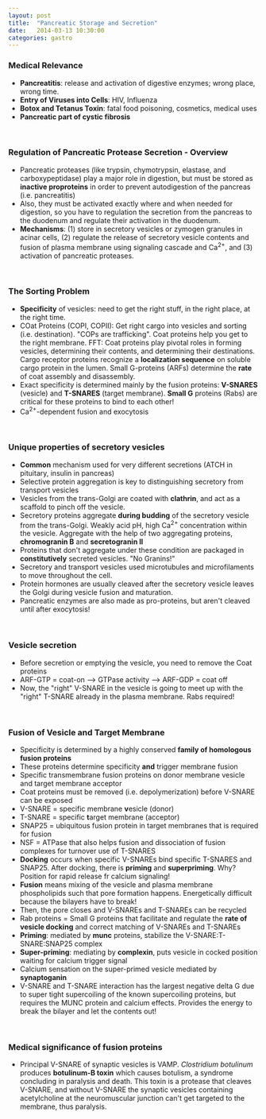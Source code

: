 ```yaml
---
layout: post
title:  "Pancreatic Storage and Secretion"
date:   2014-03-13 10:30:00
categories: gastro
---
```


### Medical Relevance
- **Pancreatitis**: release and activation of digestive enzymes; wrong place, wrong time.
- **Entry of Viruses into Cells**: HIV, Influenza
- **Botox and Tetanus Toxin**: fatal food poisoning, cosmetics, medical uses
- **Pancreatic part of cystic fibrosis**

<span><br></span>

### Regulation of Pancreatic Protease Secretion - Overview
- Pancreatic proteases (like trypsin, chymotrypsin, elastase, and carboxypeptidase) play a major role in digestion, but must be stored as **inactive proproteins** in order to prevent autodigestion of the pancreas (i.e. pancreatitis)
- Also, they must be activated exactly where and when needed for digestion, so you have to regulation the secretion from the pancreas to the duodenum and regulate their activation in the duodenum.
- **Mechanisms**: (1) store in secretory vesicles or zymogen granules in acinar cells, (2) regulate the release of secretory vesicle contents and fusion of plasma membrane using signaling cascade and Ca<sup>2+</sup>, and (3) activation of pancreatic proteases.

<span><br></span>

### The Sorting Problem
- **Specificity** of vesicles: need to get the right stuff, in the right place, at the right time.
- COat Proteins (COPI, COPII): Get right cargo into vesicles and sorting (i.e. destination). "COPs are trafficking". Coat proteins help you get to the right membrane. FFT: Coat proteins play pivotal roles in forming vesicles, determining their contents, and determining their destinations. Cargo receptor proteins recognize a **localization sequence** on soluble cargo protein in the lumen. Small G-proteins (ARFs) determine the **rate** of coat assembly and disassembly.
- Exact specificity is determined mainly by the fusion proteins: **V-SNARES** (vesicle) and **T-SNARES** (target membrane). **Small G** proteins (Rabs) are critical for these proteins to bind to each other!
- Ca<sup>2+</sup>-dependent fusion and exocytosis


<span><br></span>

### Unique properties of secretory vesicles
- **Common** mechanism used for very different secretions (ATCH in pituitary, insulin in pancreas)
- Selective protein aggregation is key to distinguishing secretory from transport vesicles
- Vesicles from the trans-Golgi are coated with **clathrin**, and act as a scaffold to pinch off the vesicle.
- Secretory proteins aggregate **during budding** of the secretory vesicle from the trans-Golgi. Weakly acid pH, high Ca<sup>2+</sup> concentration within the vesicle. Aggregate with the help of two aggregating proteins, **chromogranin B** and **secretogranin II**
- Proteins that don't aggregate under these condition are packaged in **constitutively** secreted vesicles. "No Granins!"
- Secretory and transport vesicles used microtubules and microfilaments to move throughout the cell.
- Protein hormones are usually cleaved after the secretory vesicle leaves the Golgi during vesicle fusion and maturation.
- Pancreatic enzymes are also made as pro-proteins, but aren't cleaved until after exocytosis!

<span><br></span>

### Vesicle secretion
- Before secretion or emptying the vesicle, you need to remove the Coat proteins
- ARF-GTP = coat-on --> GTPase activity --> ARF-GDP = coat off
- Now, the "right" V-SNARE in the vesicle is going to meet up with the "right" T-SNARE already in the plasma membrane. Rabs required!

<span><br></span>

### Fusion of Vesicle and Target Membrane
- Specificity is determined by a highly conserved **family of homologous fusion proteins**
- These proteins determine specificity **and** trigger membrane fusion
- Specific transmembrane fusion proteins on donor membrane vesicle and target membrane acceptor
- Coat proteins must be removed (i.e. depolymerization) before V-SNARE can be exposed
- V-SNARE = specific membrane **v**esicle (donor)
- T-SNARE = specific **t**arget membrane (acceptor)
- SNAP25 = ubiquitous fusion protein in target membranes that is required for fusion
- NSF = ATPase that also helps fusion and dissociation of fusion complexes for turnover use of T-SNARES
- **Docking** occurs when specific V-SNAREs bind specific T-SNARES and SNAP25. After docking, there is **priming** and **superpriming**. Why? Position for rapid release fr calcium signaling!
- **Fusion** means mixing of the vesicle and plasma membrane phospholipids such that pore formation happens. Energetically difficult because the bilayers have to break!
- Then, the pore closes and V-SNAREs and T-SNAREs can be recycled
- Rab proteins = Small G proteins that facilitate and regulate the **rate of vesicle docking** and correct matching of V-SNAREs and T-SNAREs
- **Priming**: mediated by **munc** proteins, stabilize the V-SNARE:T-SNARE:SNAP25 complex
- **Super-priming**: mediating by **complexin**, puts vesicle in cocked position waiting for calcium trigger signal
- Calcium sensation on the super-primed vesicle mediated by **synaptoganin**
- V-SNARE and T-SNARE interaction has the largest negative delta G due to super tight supercoiling of the known supercoiling proteins, but requires the MUNC protein and calcium effects. Provides the energy to break the bilayer and let the contents out!

<span><br></span>

### Medical significance of fusion proteins
- Principal V-SNARE of synaptic vesicles is VAMP. *Clostridium botulinum* produces **botulinum-B toxin** which causes botulism, a syndrome concluding in paralysis and death. This toxin is a protease that cleaves V-SNARE, and without V-SNARE the synaptic vesicles containing acetylcholine at the neuromuscular junction can't get targeted to the membrane, thus paralysis.